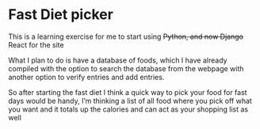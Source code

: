 # Fast Diet picker

This is a learning exercise for me to start using ~~Python, and now Django~~ React for the site

What I plan to do is have a database of foods, which I have already compiled with the option to search the database from the webpage with another option to verify entries and add entries.

So after starting the fast diet I think a quick way to pick your food for fast days would be handy, I’m thinking a list of all food where you pick off what you want and it totals up the calories and can act as your shopping list as well

